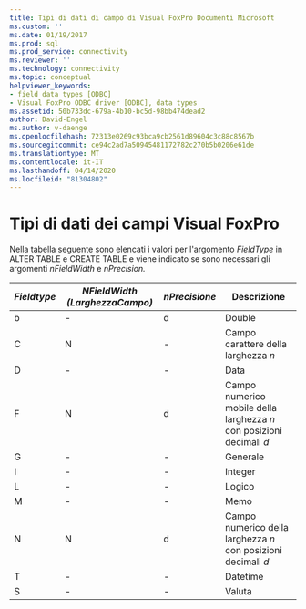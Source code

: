 ```yaml
---
title: Tipi di dati di campo di Visual FoxPro Documenti Microsoft
ms.custom: ''
ms.date: 01/19/2017
ms.prod: sql
ms.prod_service: connectivity
ms.reviewer: ''
ms.technology: connectivity
ms.topic: conceptual
helpviewer_keywords:
- field data types [ODBC]
- Visual FoxPro ODBC driver [ODBC], data types
ms.assetid: 50b733dc-679a-4b10-bc5d-98bb474dead2
author: David-Engel
ms.author: v-daenge
ms.openlocfilehash: 72313e0269c93bca9cb2561d89604c3c88c8567b
ms.sourcegitcommit: ce94c2ad7a50945481172782c270b5b0206e61de
ms.translationtype: MT
ms.contentlocale: it-IT
ms.lasthandoff: 04/14/2020
ms.locfileid: "81304802"
---
```

# <a name="visual-foxpro-field-data-types"></a>Tipi di dati dei campi Visual FoxPro
Nella tabella seguente sono elencati i valori per l'argomento *FieldType* in ALTER TABLE e CREATE TABLE e viene indicato se sono necessari gli argomenti *nFieldWidth* e *nPrecision.*  
  
|*Fieldtype*|*NFieldWidth (LarghezzaCampo)*|*nPrecisione*|Descrizione|  
|-----------------|-------------------|------------------|-----------------|  
|b|-|d|Double|  
|C|N|-|Campo carattere della larghezza *n*|  
|D|-|-|Data|  
|F|N|d|Campo numerico mobile della larghezza *n* con posizioni decimali *d*|  
|G|-|-|Generale|  
|I|-|-|Integer|  
|L|-|-|Logico|  
|M|-|-|Memo|  
|N|N|d|Campo numerico della larghezza *n* con posizioni decimali *d*|  
|T|-|-|Datetime|  
|S|-|-|Valuta|
